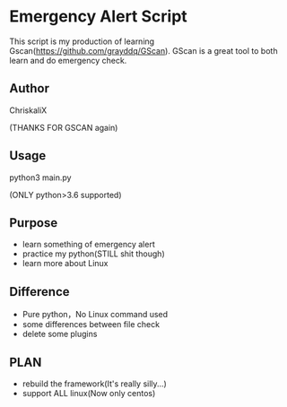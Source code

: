 # Emergency Alert Script

This script is my production of learning Gscan(https://github.com/grayddq/GScan). GScan is a great tool to both learn and  do emergency check.

## Author

ChriskaliX

(THANKS FOR GSCAN again)

## Usage

python3 main.py

(ONLY python>3.6 supported)

## Purpose

- learn something of emergency alert
- practice my python(STILL shit though)
- learn more about Linux

## Difference

- Pure python，No Linux command used
- some differences between file check
- delete some plugins

## PLAN

- rebuild the framework(It's really silly...)
- support ALL linux(Now only centos)